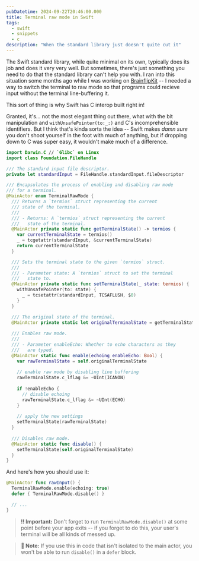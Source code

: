 ```yaml
---
pubDatetime: 2024-09-22T20:46:00.000
title: Terminal raw mode in Swift
tags:
  - swift
  - snippets
  - c
description: "When the standard library just doesn't quite cut it"
---
```


The Swift standard library, while quite minimal on its own, typically does its job and does it very very well. But sometimes, there's just something you need to do that the standard library can't help you with. I ran into this situation some months ago while I was working on [BrainflipKit](https://github.com/kaascevich/BrainflipKit) -- I needed a way to switch the terminal to raw mode so that programs could recieve input without the terminal line-buffering it.

This sort of thing is why Swift has C interop built right in!

Granted, it's... not the most elegant thing out there, what with the bit manipulation and `withUnsafePointer(to:_:)` and C's incomprehensible identifiers. But I think that's kinda sorta the idea -- Swift makes _damn sure_ you don't shoot yourself in the foot with much of anything, but if dropping down to C was super easy, it wouldn't make much of a difference.

```swift
import Darwin.C // `Glibc` on Linux
import class Foundation.FileHandle

/// The standard input file descriptor.
private let standardInput = FileHandle.standardInput.fileDescriptor

/// Encapsulates the process of enabling and disabling raw mode
/// for a terminal.
@MainActor enum TerminalRawMode {
  /// Returns a `termios` struct representing the current
  /// state of the terminal.
  ///
  /// - Returns: A `termios` struct representing the current
  ///   state of the terminal.
  @MainActor private static func getTerminalState() -> termios {
    var currentTerminalState = termios()
    _ = tcgetattr(standardInput, &currentTerminalState)
    return currentTerminalState
  }

  /// Sets the terminal state to the given `termios` struct.
  /// 
  /// - Parameter state: A `termios` struct to set the terminal
  ///   state to.
  @MainActor private static func setTerminalState(_ state: termios) {
    withUnsafePointer(to: state) {
      _ = tcsetattr(standardInput, TCSAFLUSH, $0)
    }
  }

  /// The original state of the terminal.
  @MainActor private static let originalTerminalState = getTerminalState()
  
  /// Enables raw mode.
  ///
  /// - Parameter enableEcho: Whether to echo characters as they 
  ///   are typed.
  @MainActor static func enable(echoing enableEcho: Bool) {
    var rawTerminalState = self.originalTerminalState
    
    // enable raw mode by disabling line buffering
    rawTerminalState.c_lflag &= ~UInt(ICANON)
    
    if !enableEcho {
      // disable echoing
      rawTerminalState.c_lflag &= ~UInt(ECHO)
    }
    
    // apply the new settings
    setTerminalState(rawTerminalState)
  }
  
  /// Disables raw mode.
  @MainActor static func disable() {
    setTerminalState(self.originalTerminalState)
  }
}
```

And here's how you should use it:

```swift
@MainActor func rawInput() {
  TerminalRawMode.enable(echoing: true)
  defer { TerminalRawMode.disable() }

  // ...
}
```

> **‼️ Important:** Don't forget to run `TerminalRawMode.disable()` at some point before your app exits -- if you forget to do this, your user's terminal will be all kinds of messed up.

> **📝 Note:** If you use this in code that isn't isolated to the main actor, you won't be able to run `disable()` in a `defer` block.
